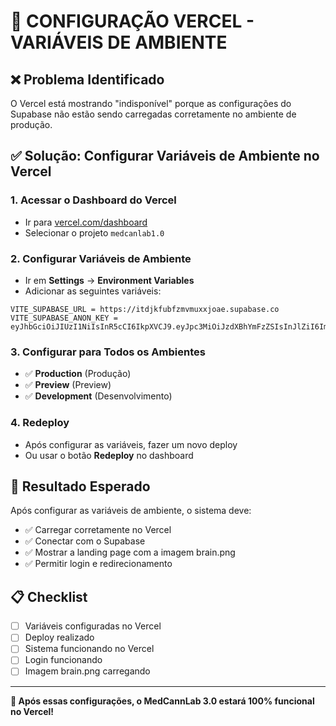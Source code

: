 # 🔧 CONFIGURAÇÃO VERCEL - VARIÁVEIS DE AMBIENTE

## ❌ Problema Identificado
O Vercel está mostrando "indisponível" porque as configurações do Supabase não estão sendo carregadas corretamente no ambiente de produção.

## ✅ Solução: Configurar Variáveis de Ambiente no Vercel

### 1. Acessar o Dashboard do Vercel
- Ir para [vercel.com/dashboard](https://vercel.com/dashboard)
- Selecionar o projeto `medcanlab1.0`

### 2. Configurar Variáveis de Ambiente
- Ir em **Settings** → **Environment Variables**
- Adicionar as seguintes variáveis:

```
VITE_SUPABASE_URL = https://itdjkfubfzmvmuxxjoae.supabase.co
VITE_SUPABASE_ANON_KEY = eyJhbGciOiJIUzI1NiIsInR5cCI6IkpXVCJ9.eyJpc3MiOiJzdXBhYmFzZSIsInJlZiI6Iml0ZGprZnViZnptdm11eHhqb2FlIiwicm9sZSI6ImFub24iLCJpYXQiOjE3NjExNjUyOTAsImV4cCI6MjA3Njc0MTI5MH0.j9Kfff56O2cWs5ocInVHaUFcaNTS7lrUNwsKBh2KIFM
```

### 3. Configurar para Todos os Ambientes
- ✅ **Production** (Produção)
- ✅ **Preview** (Preview)
- ✅ **Development** (Desenvolvimento)

### 4. Redeploy
- Após configurar as variáveis, fazer um novo deploy
- Ou usar o botão **Redeploy** no dashboard

## 🎯 Resultado Esperado
Após configurar as variáveis de ambiente, o sistema deve:
- ✅ Carregar corretamente no Vercel
- ✅ Conectar com o Supabase
- ✅ Mostrar a landing page com a imagem brain.png
- ✅ Permitir login e redirecionamento

## 📋 Checklist
- [ ] Variáveis configuradas no Vercel
- [ ] Deploy realizado
- [ ] Sistema funcionando no Vercel
- [ ] Login funcionando
- [ ] Imagem brain.png carregando

---
**🎉 Após essas configurações, o MedCannLab 3.0 estará 100% funcional no Vercel!**
